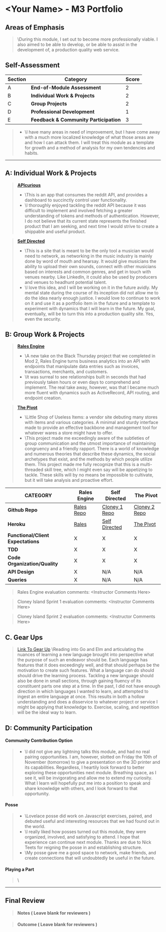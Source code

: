 # \<Your Name> - M3 Portfolio

## Areas of Emphasis

> \During this module, I set out to become more professionally viable. I also aimed to be able to develop, or be able to assist in the development of, a production quality web service.

## Self-Assessment

| Section | Category | Score |
| --- | ----- | --- |
| A | **End-of-Module Assessment** | 2 |
| B | **Individual Work & Projects** | 2 |
| C | **Group Projects** | 2 |
| D | **Professional Development** | 1 |
| E | **Feedback & Community Participation** | 3 |

>* \I have many areas in need of improvement, but I have come away with a much more localized knowledge of what those areas are and how I can attack them. I will treat this module as a template for growth and a method of analysis for my own tendencies and habits.

-----------------------

## A: Individual Work & Projects

> **[APIcurious](https://github.com/liambarstad/api_curious_reddit)**
>* \This is an app that consumes the reddit API, and provides a dashboard to succinctly control user functionality.
>* \I thoroughly enjoyed tackling the reddit API because it was difficult to implement and involved fetching a greater understanding of tokens and methods of authentication. However, I do not believe that its current state represents the finished product that I am seeking, and next time I would strive to create a shippable and useful product.

> **[Self Directed](https://github.com/liambarstad/JamHQ)**
>* \This is a site that is meant to be the only tool a musician would need to network, as networking in the music industry is mainly done by word of mouth and hearsay. It would give musicians the ability to upload their own sounds, connect with other musicians based on interests and common genres, and get in touch with venues nearby. Like LinkedIn, it could also be used by producers and venues to headhunt potential talent.
>* \I love this idea, and I will be working on it in the future avidly. My mental state during the course of its inception did not allow me to do the idea nearly enough justice. I would love to continue to work on it and use it as a portfolio item in the future and a template to experiment with dynamics that I will learn in the future. My goal, eventually, will be to turn this into a production quality site. Yes, even the security.

## B: Group Work & Projects

> **[Rales Engine](https://github.com/liambarstad/rails_engine)**
>* \A new take on the Black Thursday project that we completed in Mod 2, Rales Engine turns business analytics into an API with endpoints that manipulate data entries such as invoices, transactions, merchants, and customers.
>* \It was surreal to see relationships built in seconds that had previously taken hours or even days to comprehend and implement. The real take away, however, was that I became much more fluent with dynamics such as ActiveRecord, API routing, and endpoint creation.

> **[The Pivot](https://github.com/mimilettd/the_pivot)**
>* \Little Shop of Useless Items: a vendor site debuting many stores with items and various categories. A minimal and sturdy interface made to provide an effective backbone and management tool for whatever wares a store might have to offer.
>* \This project made me exceedingly aware of the subtleties of group communication and the utmost importance of maintaining congruency and a friendly rapport. There is a world of knowledge and numerous theories that describe these dynamics, the social archetypes that exist, and the methods by which people utilize them. This project made me fully recognize that this is a multi-threaded skill tree, which I might even say will be appetizing to tackle. These skills will by no means be impossible to cultivate, but it will take analysis and proactive effort.

| CATEGORY | Rales Engine | Self Directed | The Pivot |
| --- | --- | --- | --- |
| **Github Repo** | [Rales Repo](https://) | [Cloney 1 Repo](https://) | [Cloney 2 Repo](https://) |
| **Heroku** | [Rales](https://) | [Self Directed](https://) | [The Pivot](https://) |
| **Functional/Client Expectations** | X | X | X |
| **TDD** | X | X | X |
| **Code Organization/Quality** | X | X | X |
| **API Design** | X | N/A | N/A |
| **Queries** | X | N/A | N/A |

> Rales Engine evaluation comments:
\<Instructor Comments Here>

> Cloney Island Sprint 1 evaluation comments:
\<Instructor Comments Here>

> Cloney Island Sprint 2 evaluation comments:
\<Instructor Comments Here>

## C. **Gear Ups**

> [Link To Gear Up](https://github.com/tylerjhevia/Programming-languages-gearup)
\Reading into Go and Elm and articulating the nuances of learning a new language brought into perspective what the purpose of such an endeavor should be. Each language has features that it does exceedingly well, and that should perhaps be the motivation to create such features. What a language can do should should drive the learning process. Tackling a new language should also be done in small sections, through gaining fluency of its constituent parts one step at a time. In the past, I did not have enough direction in which languages I wanted to learn, and attempted to ingest an entire language at once. This results in both a hollow understanding and does a disservice to whatever project or service I might be applying that knowledge to. Exercise, scaling, and repetition will be the ideal way to learn.

## D: Community Participation

#### **Community Contribution Option**
>* \I did not give any lightning talks this module, and had no real pairing opportunities. I am, however, slotted on Friday the 10th of November (tomorrow) to give a presentation on the 3D printer and its capabilities. Regardless, I heartily look forward to better exploring these opportunities next module. Breathing space, as I see it, will be invigorating and allow me to extend my curiosity. What I learn will hopefully put me into a position to speak and share knowledge with others, and I look forward to that opportunity.

#### **Posse**
  >* \Lovelace posse did work on Javascript exercises, paired, and debuted useful and interesting resources that we had found out in the world.
  >* \I really liked how posses turned out this module, they were organized, involved, and satisfying to attend. I hope that experience can continue next module. Thanks are due to Nick Teets for reigning the posse in and establishing structure.
  >* \My posse gave me a good space to network, make friends, and create connections that will undoubtedly be useful in the future.

#### **Playing a Part**

> \

------------------

## Final Review

> #### Notes ( Leave blank for reviewers )

> #### Outcome ( Leave blank for reviewers )
